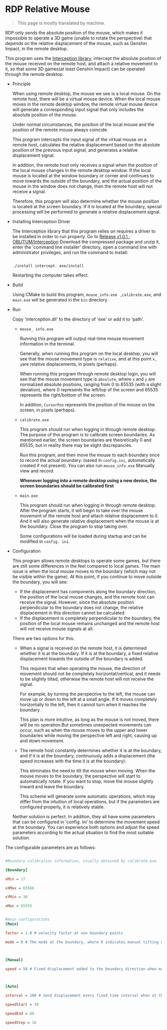 # RDP Relative Mouse

>  This page is mostly translated by machine.

RDP only sends the absolute position of the mouse, which makes it impossible to operate a 3D game (unable to rotate the perspective) that depends on the relative displacement of the mouse, such as Genshin Impact, in the remote desktop.

This program uses the [Interception library](https://github.com/oblitum/Interception), intercept the absolute position of the mouse received on the remote host, and attach a relative movement to it, so that some 3D games(at least Genshin Impact) can be operated through the remote desktop.

+ Principle

  When using remote desktop, the mouse we see is a local mouse. On the remote host, there will be a virtual mouse device. When the local mouse moves in the remote desktop window, the remote virtual mouse device will generate a corresponding input signal that only includes the absolute position of the mouse.

  Under normal circumstances, the position of the local mouse and the position of the remote mouse always coincide.

  This program intercepts the input signal of the virtual mouse on a remote host, calculates the relative displacement based on the absolute position of the previous input signal, and generates a relative displacement signal.

  In addition, the remote host only receives a signal when the position of the local mouse changes in the remote desktop window. If the local mouse is located at the window boundary or corner and continues to move towards the outside of the boundary, and the actual position of the mouse in the window does not change, then the remote host will not receive a signal.

  Therefore, this program will also determine whether the mouse position is located at the screen boundary. If it is located at the boundary, special processing will be performed to generate a relative displacement signal.
+ Installing Interception Driver

  The Interception library that this program relies on requires a driver to be installed in order to run properly. Go to [Release v1.0.1 · OBLITUM/Interception](https://github.com/oblitum/Interception/releases/tag/v1.0.1) Download the compressed package and unzip it, enter the 'command line installer' directory, open a command line with administrator privileges, and run the command to install:

  ```

  ./install intercept. exe/install

  ```

  Restarting the computer takes effect.
+ Build

  Using CMake to build this program,  `mouse_info.exe ` ,`calibrate.exe`, and `main.exe` will be generated in the `bin` directory.
+ Run

  Copy 'interception.dll' to the directory of 'exe' or add it to 'path'.

  + `mouse_ info.exe`

    Running this program will output real-time mouse movement information in the terminal.

    Generally, when running this program on the local desktop, you will see that the mouse movement type is `relative`, and at this point `x, y`are relative displacements, in pixels (perhaps).

    When running this program through remote desktop login, you will see that the mouse movement type is `absolute`, where  `x` and `y` are normalized absolute positions, ranging from 0 to 65535 (with a slight deviation), where 0 represents the left/top of the screen and 65535 represents the right/bottom of the screen.

    In addition, `CursorPos` represents the position of the mouse on the screen, in pixels (perhaps).
  + `calibrate.exe`

    This program should run when logging in through remote desktop. The purpose of this program is to calibrate screen boundaries. As mentioned earlier, the screen boundaries are theoretically 0 and 65535, but in reality there may be slight discrepancies.

    Run this program, and then move the mouse to each boundary once to record the actual boundary. (saved in `config.ini`, automatically created if not present). You can also run `mouse_info.exe` Manually view and record.

    **Whenever logging into a remote desktop using a new device, the screen boundaries should be calibrated first**
  + `main.exe`

    This program should run when logging in through remote desktop. After the program starts, it will begin to take over the mouse movement of the remote host and attach relative displacement to it. And it will also generate relative displacement when the mouse is at the boundary. Close the program to stop taking over.

    Some configurations will be loaded during startup and can be modified in `config. ini`.
+ Configuration

  This program allows remote desktops to operate some games, but there are still some differences in the feel compared to local games. The main issue is when the local mouse moves to the boundary (which may not be visible within the game). At this point, if you continue to move outside the boundary, you will see:

  + If the displacement has components along the boundary direction, the position of the local mouse changes, and the remote host can receive the signal. However, since the absolute position perpendicular to the boundary does not change, the relative displacement in this direction cannot be calculated.
  + If the displacement is completely perpendicular to the boundary, the position of the local mouse remains unchanged and the remote host will not receive mouse signals at all.

  There are two options for this:

  + When a signal is received on the remote host, it is determined whether it is at the boundary. If it is at the boundary, a fixed relative displacement towards the outside of the boundary is added.

    This requires that when operating the mouse, the direction of movement should not be completely horizontal/vertical, and it needs to be slightly tilted, otherwise the remote host will not receive the signal.

    For example, by turning the perspective to the left, the mouse can move up or down to the left at a small angle. If it moves completely horizontally to the left, then it cannot turn when it reaches the boundary.

    This plan is more intuitive, as long as the mouse is not moved, there will be no operation.But sometimes unexpected movements can occur, such as when the mouse moves to the upper and lower boundaries while moving the perspective left and right, causing up and down movement.
  + The remote host constantly determines whether it is at the boundary, and if it is at the boundary, continuously adds a displacement (the speed increases with the time it is at the boundary).

    This eliminates the need to tilt the mouse when moving. When the mouse moves to the boundary, the perspective will start to automatically rotate. If you want to stop, move the mouse slightly inward and leave the boundary.

    This scheme will generate some automatic operations, which may differ from the intuition of local operations, but if the parameters are configured properly, it is relatively stable.

  Neither solution is perfect. In addition, they all have some parameters that can be configured in 'config. ini' to determine the movement speed at the boundary. You can experience both options and adjust the speed parameters according to the actual situation to find the most suitable solution.

The configurable parameters are as follows:

```Ini

#Boundary calibration information, usually obtained by calibrate.exe

[Boundary]

xMin = 17

xXMax = 65566

xYMin = 30

xMax = 65555


#main configurations
[Main]

factor = 1.0 # velocity factor at non boundary points

mode = 0 # The mode at the boundary, where 0 indicates manual tilting movement and 1 indicates automatic movement



[Manual]

speed = 50 # Fixed displacement added to the boundary direction when manually moving at the boundary



[Auto]

interval = 100 # Send displacement every fixed time interval when at the boundary, in miliseconds

speedStart = 30

speedEnd = 80

speedStep = 10

```
